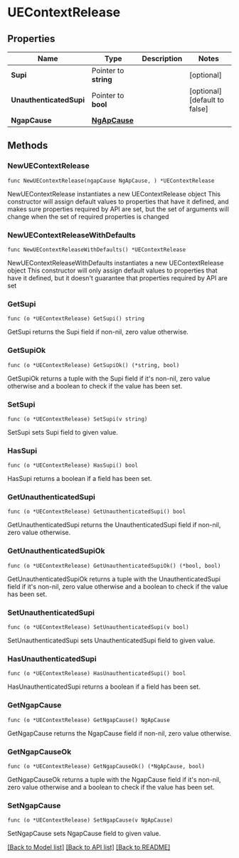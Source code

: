 # UEContextRelease

## Properties

Name | Type | Description | Notes
------------ | ------------- | ------------- | -------------
**Supi** | Pointer to **string** |  | [optional] 
**UnauthenticatedSupi** | Pointer to **bool** |  | [optional] [default to false]
**NgapCause** | [**NgApCause**](NgApCause.md) |  | 

## Methods

### NewUEContextRelease

`func NewUEContextRelease(ngapCause NgApCause, ) *UEContextRelease`

NewUEContextRelease instantiates a new UEContextRelease object
This constructor will assign default values to properties that have it defined,
and makes sure properties required by API are set, but the set of arguments
will change when the set of required properties is changed

### NewUEContextReleaseWithDefaults

`func NewUEContextReleaseWithDefaults() *UEContextRelease`

NewUEContextReleaseWithDefaults instantiates a new UEContextRelease object
This constructor will only assign default values to properties that have it defined,
but it doesn't guarantee that properties required by API are set

### GetSupi

`func (o *UEContextRelease) GetSupi() string`

GetSupi returns the Supi field if non-nil, zero value otherwise.

### GetSupiOk

`func (o *UEContextRelease) GetSupiOk() (*string, bool)`

GetSupiOk returns a tuple with the Supi field if it's non-nil, zero value otherwise
and a boolean to check if the value has been set.

### SetSupi

`func (o *UEContextRelease) SetSupi(v string)`

SetSupi sets Supi field to given value.

### HasSupi

`func (o *UEContextRelease) HasSupi() bool`

HasSupi returns a boolean if a field has been set.

### GetUnauthenticatedSupi

`func (o *UEContextRelease) GetUnauthenticatedSupi() bool`

GetUnauthenticatedSupi returns the UnauthenticatedSupi field if non-nil, zero value otherwise.

### GetUnauthenticatedSupiOk

`func (o *UEContextRelease) GetUnauthenticatedSupiOk() (*bool, bool)`

GetUnauthenticatedSupiOk returns a tuple with the UnauthenticatedSupi field if it's non-nil, zero value otherwise
and a boolean to check if the value has been set.

### SetUnauthenticatedSupi

`func (o *UEContextRelease) SetUnauthenticatedSupi(v bool)`

SetUnauthenticatedSupi sets UnauthenticatedSupi field to given value.

### HasUnauthenticatedSupi

`func (o *UEContextRelease) HasUnauthenticatedSupi() bool`

HasUnauthenticatedSupi returns a boolean if a field has been set.

### GetNgapCause

`func (o *UEContextRelease) GetNgapCause() NgApCause`

GetNgapCause returns the NgapCause field if non-nil, zero value otherwise.

### GetNgapCauseOk

`func (o *UEContextRelease) GetNgapCauseOk() (*NgApCause, bool)`

GetNgapCauseOk returns a tuple with the NgapCause field if it's non-nil, zero value otherwise
and a boolean to check if the value has been set.

### SetNgapCause

`func (o *UEContextRelease) SetNgapCause(v NgApCause)`

SetNgapCause sets NgapCause field to given value.



[[Back to Model list]](../README.md#documentation-for-models) [[Back to API list]](../README.md#documentation-for-api-endpoints) [[Back to README]](../README.md)


